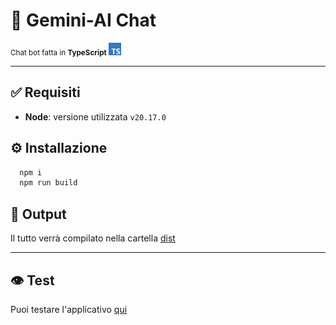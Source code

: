 # 🤖 Gemini-AI Chat
<small>Chat bot fatta in <b>TypeScript</b> <img src="img/typescript.svg" width="20" height="20"/></small>

---
## ✅ Requisiti
- **Node**: versione utilizzata `v20.17.0`
## ⚙ Installazione
```bash
  npm i
  npm run build
```
## 📁 Output
Il tutto verrà compilato nella cartella [dist](dist)

---
## 👁 Test
Puoi testare l'applicativo [qui](https://manuzxo.github.io/Gemini-AI/dist)
